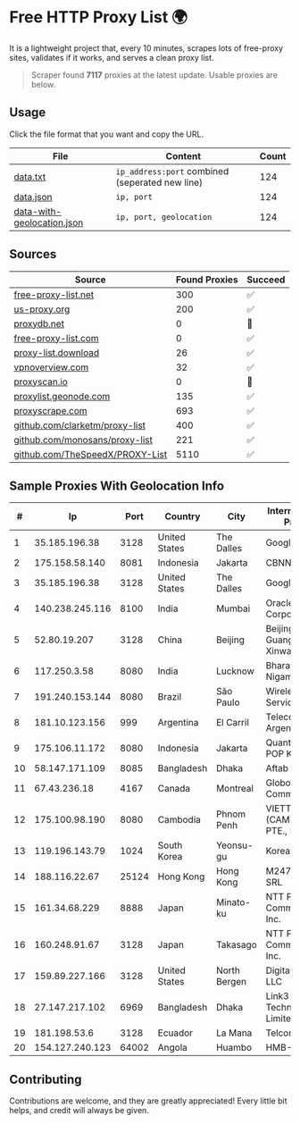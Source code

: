 
# Free HTTP Proxy List 🌍

It is a lightweight project that, every 10 minutes, scrapes lots of free-proxy sites, validates if it works, and serves a clean proxy list.


> Scraper found **7117** proxies at the latest update. Usable proxies are below.

## Usage

Click the file format that you want and copy the URL.


|File|Content|Count|
|----|-------|-----|
|[data.txt](https://raw.githubusercontent.com/themiralay/Proxy-List-World/master/data.txt)|`ip_address:port` combined (seperated new line)|124|
|[data.json](https://raw.githubusercontent.com/themiralay/Proxy-List-World/master/data.json)|`ip, port`|124|
|[data-with-geolocation.json](https://raw.githubusercontent.com/themiralay/Proxy-List-World/master/data-with-geolocation.json)|`ip, port, geolocation`|124|

## Sources

|Source|Found Proxies|Succeed|
|------|-------------|-------|
|[free-proxy-list.net](https://free-proxy-list.net)|300|✅|
|[us-proxy.org](https://www.us-proxy.org)|200|✅|
|[proxydb.net](http://proxydb.net)|0|🚫|
|[free-proxy-list.com](https://free-proxy-list.com/?page=&port=&type%5B%5D=http&type%5B%5D=https&up_time=0&search=Search)|0|✅|
|[proxy-list.download](https://www.proxy-list.download/HTTP)|26|✅|
|[vpnoverview.com](https://vpnoverview.com/privacy/anonymous-browsing/free-proxy-servers)|32|✅|
|[proxyscan.io](https://www.proxyscan.io)|0|🚫|
|[proxylist.geonode.com](https://proxylist.geonode.com/api/proxy-list?limit=300&page=1&sort_by=lastChecked&sort_type=desc&protocols=http,https)|135|✅|
|[proxyscrape.com](https://api.proxyscrape.com/v2/?request=displayproxies&protocol=http&timeout=10000&country=all&ssl=all&anonymity=all)|693|✅|
|[github.com/clarketm/proxy-list](https://raw.githubusercontent.com/clarketm/proxy-list/master/proxy-list-raw.txt)|400|✅|
|[github.com/monosans/proxy-list](https://raw.githubusercontent.com/monosans/proxy-list/main/proxies/http.txt)|221|✅|
|[github.com/TheSpeedX/PROXY-List](https://raw.githubusercontent.com/TheSpeedX/PROXY-List/master/http.txt)|5110|✅|


## Sample Proxies With Geolocation Info

|#|Ip|Port|Country|City|Internet Service Provider|
|-|--|----|-------|----|-------------------------|
|1|35.185.196.38|3128|United States|The Dalles|Google LLC|
|2|175.158.58.140|8081|Indonesia|Jakarta|CBNNAP|
|3|35.185.196.38|3128|United States|The Dalles|Google LLC|
|4|140.238.245.116|8100|India|Mumbai|Oracle Corporation|
|5|52.80.19.207|3128|China|Beijing|Beijing Guanghuan Xinwang Digital|
|6|117.250.3.58|8080|India|Lucknow|Bharat Sanchar Nigam Ltd|
|7|191.240.153.144|8080|Brazil|São Paulo|Wireless Comm Services LTDA|
|8|181.10.123.156|999|Argentina|El Carril|Telecom Argentina S.A.|
|9|175.106.11.172|8080|Indonesia|Jakarta|Quantum Dist POP KK|
|10|58.147.171.109|8085|Bangladesh|Dhaka|Aftab IT Limited|
|11|67.43.236.18|4167|Canada|Montreal|GloboTech Communications|
|12|175.100.98.190|8080|Cambodia|Phnom Penh|VIETTEL (CAMBODIA) PTE., LTD|
|13|119.196.143.79|1024|South Korea|Yeonsu-gu|Korea Telecom|
|14|188.116.22.67|25124|Hong Kong|Hong Kong|M247 Europe SRL|
|15|161.34.68.229|8888|Japan|Minato-ku|NTT PC Communications, Inc.|
|16|160.248.91.67|3128|Japan|Takasago|NTT PC Communications, Inc.|
|17|159.89.227.166|3128|United States|North Bergen|DigitalOcean, LLC|
|18|27.147.217.102|6969|Bangladesh|Dhaka|Link3 Technologies Limited|
|19|181.198.53.6|3128|Ecuador|La Mana|Telconet S.A|
|20|154.127.240.123|64002|Angola|Huambo|HMB-FTTH|



## Contributing

Contributions are welcome, and they are greatly appreciated! Every
little bit helps, and credit will always be given.


